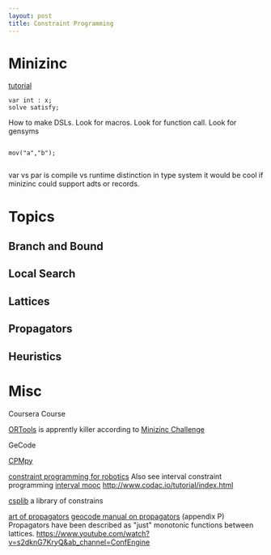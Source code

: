 ```yaml
---
layout: post
title: Constraint Programming
---
```



# Minizinc
[tutorial](https://www.minizinc.org/doc-2.6.2/en/part_2_tutorial.html)

```minizinc
var int : x;
solve satisfy;
```

How to make DSLs. Look for macros. Look for function call. Look for gensyms


```minizinc

mov("a","b");


```


var vs par is compile vs runtime distinction in type system
it would be cool if minizinc could support adts or records.

# Topics
## Branch and Bound

## Local Search
## Lattices

## Propagators

## Heuristics

# Misc

Coursera Course

[ORTools](https://developers.google.com/optimization) is apprently killer according to [Minizinc Challenge](https://www.minizinc.org/challenge.html)

GeCode

[CPMpy](https://www.youtube.com/watch?v=A4mmmDAdusQ&ab_channel=Int%27lConferenceonPrinciplesandPracticeofCP)

[constraint programming for robotics](http://www.codac.io/)
 Also see interval constraint programming [interval mooc](https://www.ensta-bretagne.fr/jaulin/iamooc.html)  http://www.codac.io/tutorial/index.html 

[csplib](https://www.csplib.org//) a library of constrains

[art of propagators](https://dspace.mit.edu/handle/1721.1/54635) 
[geocode manual on propagators](https://www.gecode.org/doc-latest/MPG.pdf) (appendix P) 
Propagators have been described as "just" monotonic functions between lattices. <https://www.youtube.com/watch?v=s2dknG7KryQ&ab_channel=ConfEngine>
